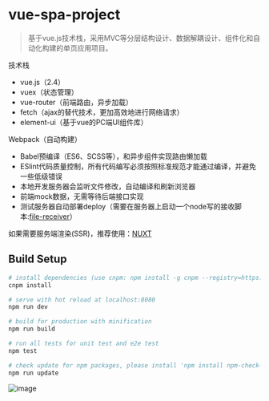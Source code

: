 # vue-spa-project
> 基于vue.js技术栈，采用MVC等分层结构设计、数据解耦设计、组件化和自动化构建的单页应用项目。

技术栈

- vue.js（2.4）
- vuex（状态管理）
- vue-router（前端路由，异步加载）
- fetch（ajax的替代技术，更加高效地进行网络请求）
- element-ui（基于vue的PC端UI组件库）


Webpack（自动构建）

- Babel预编译（ES6、SCSS等），和异步组件实现路由懒加载
- ESlint代码质量控制，所有代码编写必须按照标准规范才能通过编译，并避免一些低级错误
- 本地开发服务器会监听文件修改，自动编译和刷新浏览器
- 前端mock数据，无需等待后端接口实现
- 测试服务器自动部署deploy（需要在服务器上启动一个node写的接收脚本:[file-receiver](https://github.com/xiaoping6688/file-receiver)）

如果需要服务端渲染(SSR)，推荐使用：[NUXT](https://zh.nuxtjs.org/)

## Build Setup

``` bash
# install dependencies (use cnpm: npm install -g cnpm --registry=https://registry.npm.taobao.org)
cnpm install

# serve with hot reload at localhost:8080
npm run dev

# build for production with minification
npm run build

# run all tests for unit test and e2e test
npm test

# check update for npm packages, please install 'npm install npm-check-updates -g' at first
npm run update
```

![image](https://raw.githubusercontent.com/xiaoping6688/vue-spa-project/master/static/img/screenshot.png)
